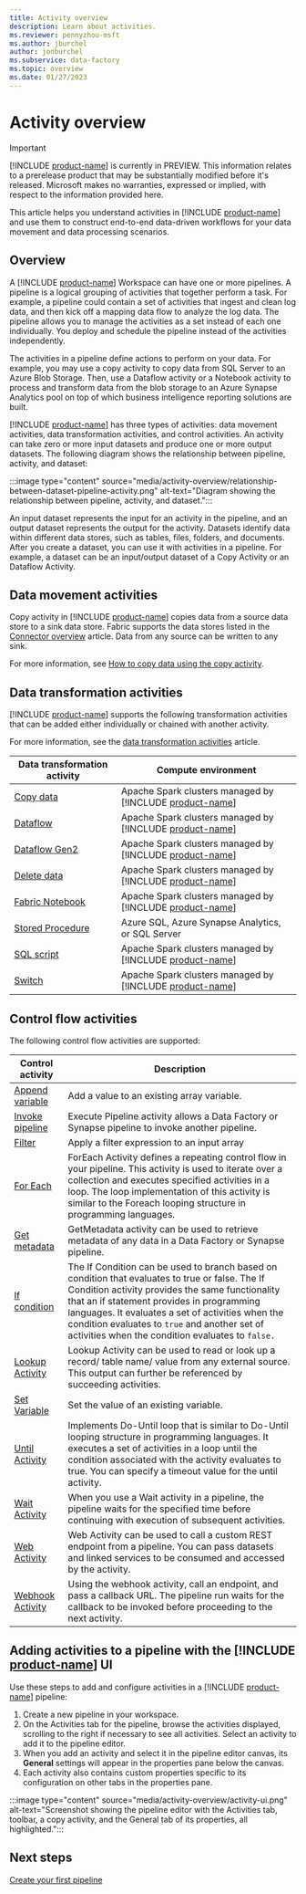 ```yaml
---
title: Activity overview
description: Learn about activities.
ms.reviewer: pennyzhou-msft
ms.author: jburchel
author: jonburchel
ms.subservice: data-factory
ms.topic: overview 
ms.date: 01/27/2023
---
```


# Activity overview

> [!IMPORTANT]
> [!INCLUDE [product-name](../includes/product-name.md)] is currently in PREVIEW.
> This information relates to a prerelease product that may be substantially modified before it's released. Microsoft makes no warranties, expressed or implied, with respect to the information provided here.

This article helps you understand activities in [!INCLUDE [product-name](../includes/product-name.md)] and use them to construct end-to-end data-driven workflows for your data movement and data processing scenarios.

## Overview

A [!INCLUDE [product-name](../includes/product-name.md)] Workspace can have one or more pipelines. A pipeline is a logical grouping of activities that together perform a task. For example, a pipeline could contain a set of activities that ingest and clean log data, and then kick off a mapping data flow to analyze the log data. The pipeline allows you to manage the activities as a set instead of each one individually. You deploy and schedule the pipeline instead of the activities independently.

The activities in a pipeline define actions to perform on your data. For example, you may use a copy activity to copy data from SQL Server to an Azure Blob Storage. Then, use a Dataflow activity or a Notebook activity to process and transform data from the blob storage to an Azure Synapse Analytics pool on top of which business intelligence reporting solutions are built.

[!INCLUDE [product-name](../includes/product-name.md)] has three types of activities: data movement activities, data transformation activities, and control activities. An activity can take zero or more input datasets and produce one or more output datasets. The following diagram shows the relationship between pipeline, activity, and dataset:

:::image type="content" source="media/activity-overview/relationship-between-dataset-pipeline-activity.png" alt-text="Diagram showing the relationship between pipeline, activity, and dataset.":::

An input dataset represents the input for an activity in the pipeline, and an output dataset represents the output for the activity. Datasets identify data within different data stores, such as tables, files, folders, and documents. After you create a dataset, you can use it with activities in a pipeline. For example, a dataset can be an input/output dataset of a Copy Activity or an Dataflow Activity.

## Data movement activities

Copy activity in [!INCLUDE [product-name](../includes/product-name.md)] copies data from a source data store to a sink data store. Fabric supports the data stores listed in the [Connector overview](connector-overview.md) article. Data from any source can be written to any sink.

For more information, see [How to copy data using the copy activity](copy-data-activity.md).

## Data transformation activities

[!INCLUDE [product-name](../includes/product-name.md)] supports the following transformation activities that can be added either individually or chained with another activity.

For more information, see the [data transformation activities](transform-data.md) article.

Data transformation activity | Compute environment
---------------------------- | -------------------
[Copy data](copy-data-activity.md) | Apache Spark clusters managed by [!INCLUDE [product-name](../includes/product-name.md)]
[Dataflow](../placeholder.md) | Apache Spark clusters managed by [!INCLUDE [product-name](../includes/product-name.md)]
[Dataflow Gen2](../placeholder.md) | Apache Spark clusters managed by [!INCLUDE [product-name](../includes/product-name.md)]
[Delete data](../placeholder.md) | Apache Spark clusters managed by [!INCLUDE [product-name](../includes/product-name.md)]
[Fabric Notebook](../placeholder.md) | Apache Spark clusters managed by [!INCLUDE [product-name](../includes/product-name.md)]
[Stored Procedure](../placeholder.md) | Azure SQL, Azure Synapse Analytics, or SQL Server
[SQL script](../placeholder.md) | Apache Spark clusters managed by [!INCLUDE [product-name](../includes/product-name.md)]
[Switch](../placeholder.md) | Apache Spark clusters managed by [!INCLUDE [product-name](../includes/product-name.md)]

## Control flow activities
The following control flow activities are supported:

Control activity | Description
---------------- | -----------
[Append variable](../placeholder.md) | Add a value to an existing array variable.
[Invoke pipeline](../placeholder.md) | Execute Pipeline activity allows a Data Factory or Synapse pipeline to invoke another pipeline.
[Filter](../placeholder.md) | Apply a filter expression to an input array
[For Each](../placeholder.md) | ForEach Activity defines a repeating control flow in your pipeline. This activity is used to iterate over a collection and executes specified activities in a loop. The loop implementation of this activity is similar to the Foreach looping structure in programming languages.
[Get metadata](../placeholder.md) | GetMetadata activity can be used to retrieve metadata of any data in a Data Factory or Synapse pipeline.
[If condition](../placeholder.md) | The If Condition can be used to branch based on condition that evaluates to true or false. The If Condition activity provides the same functionality that an if statement provides in programming languages. It evaluates a set of activities when the condition evaluates to `true` and another set of activities when the condition evaluates to `false.`
[Lookup Activity](../placeholder.md) | Lookup Activity can be used to read or look up a record/ table name/ value from any external source. This output can further be referenced by succeeding activities.
[Set Variable](../placeholder.md) | Set the value of an existing variable.
[Until Activity](../placeholder.md) | Implements Do-Until loop that is similar to Do-Until looping structure in programming languages. It executes a set of activities in a loop until the condition associated with the activity evaluates to true. You can specify a timeout value for the until activity.
[Wait Activity](../placeholder.md) | When you use a Wait activity in a pipeline, the pipeline waits for the specified time before continuing with execution of subsequent activities.
[Web Activity](../placeholder.md) | Web Activity can be used to call a custom REST endpoint from a pipeline. You can pass datasets and linked services to be consumed and accessed by the activity.
[Webhook Activity](../placeholder.md) | Using the webhook activity, call an endpoint, and pass a callback URL. The pipeline run waits for the callback to be invoked before proceeding to the next activity.

## Adding activities to a pipeline with the [!INCLUDE [product-name](../includes/product-name.md)] UI
Use these steps to add and configure activities in a [!INCLUDE [product-name](../includes/product-name.md)] pipeline:

1. Create a new pipeline in your workspace.
1. On the Activities tab for the pipeline, browse the activities displayed, scrolling to the right if necessary to see all activities. Select an activity to add it to the pipeline editor.
1. When you add an activity and select it in the pipeline editor canvas, its **General** settings will appear in the properties pane below the canvas.
1. Each activity also contains custom properties specific to its configuration on other tabs in the properties pane.

:::image type="content" source="media/activity-overview/activity-ui.png" alt-text="Screenshot showing the pipeline editor with the Activities tab, toolbar, a copy activity, and the General tab of its properties, all highlighted.":::

## Next steps

[Create your first pipeline](create-first-pipeline-with-sample-data.md)
